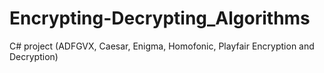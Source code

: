 # Encrypting-Decrypting_Algorithms
C# project (ADFGVX, Caesar, Enigma, Homofonic, Playfair Encryption and Decryption)
